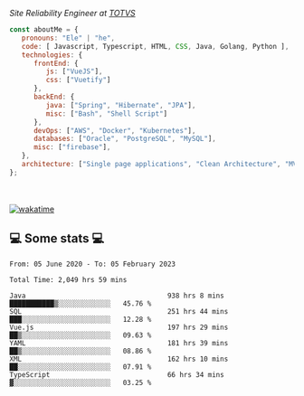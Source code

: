 <p><em>Site Reliability Engineer at <a href="https://www.totvs.com/">TOTVS</a></br>
</em></p>


```javascript
const aboutMe = {
   pronouns: "Ele" | "he",
   code: [ Javascript, Typescript, HTML, CSS, Java, Golang, Python ],
   technologies: {
      frontEnd: {
         js: ["VueJS"],
         css: ["Vuetify"]
      },
      backEnd: {
         java: ["Spring", "Hibernate", "JPA"],
         misc: ["Bash", "Shell Script"]
      },
      devOps: ["AWS", "Docker", "Kubernetes"],
      databases: ["Oracle", "PostgreSQL", "MySQL"],
      misc: ["firebase"],
   },
   architecture: ["Single page applications", "Clean Architecture", "MVC", "Microservices"],
};
```
</br></br>
[![wakatime](https://wakatime.com/badge/user/a3a8ed06-d304-4d6b-bc86-4adc418cdea7.svg)](https://wakatime.com/@a3a8ed06-d304-4d6b-bc86-4adc418cdea7)
<h2>💻 Some stats 💻</h2>

<!--START_SECTION:waka-->

```text
From: 05 June 2020 - To: 05 February 2023

Total Time: 2,049 hrs 59 mins

Java                                   938 hrs 8 mins  ███████████▒░░░░░░░░░░░░░   45.76 %
SQL                                    251 hrs 44 mins ███░░░░░░░░░░░░░░░░░░░░░░   12.28 %
Vue.js                                 197 hrs 29 mins ██▒░░░░░░░░░░░░░░░░░░░░░░   09.63 %
YAML                                   181 hrs 39 mins ██▒░░░░░░░░░░░░░░░░░░░░░░   08.86 %
XML                                    162 hrs 10 mins ██░░░░░░░░░░░░░░░░░░░░░░░   07.91 %
TypeScript                             66 hrs 34 mins  ▓░░░░░░░░░░░░░░░░░░░░░░░░   03.25 %
```

<!--END_SECTION:waka-->
